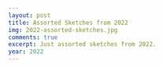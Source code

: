 ```yaml
---
layout: post
title: Assorted Sketches from 2022
img: 2022-assorted-sketches.jpg
comments: true
excerpt: Just assorted sketches from 2022.
year: 2022
---
```

